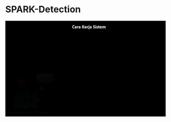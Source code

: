 # SPARK-Detection

<p align="center">
  <img width="600" height="300" src="https://github.com/aguspray001/SPARK-Detection/blob/master/cara%20kerja.gif">
</p>
